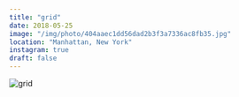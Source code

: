 ```yaml
---
title: "grid"
date: 2018-05-25
image: "/img/photo/404aaec1dd56dad2b3f3a7336ac8fb35.jpg"
location: "Manhattan, New York"
instagram: true
draft: false
---
```


![grid](/img/photo/404aaec1dd56dad2b3f3a7336ac8fb35.jpg)
